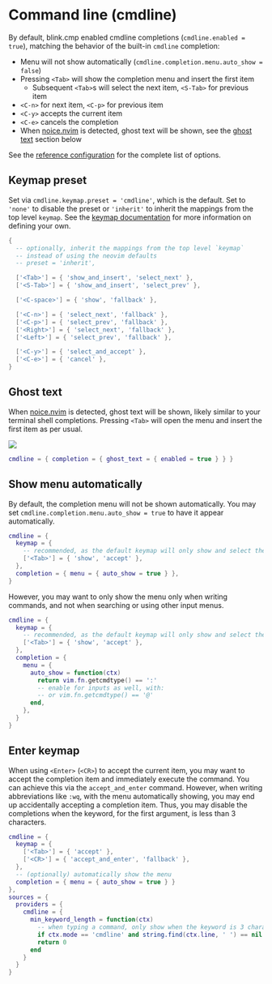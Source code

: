 # Command line (cmdline)

By default, blink.cmp enabled cmdline completions (`cmdline.enabled = true`), matching the behavior of the built-in `cmdline` completion:

- Menu will not show automatically (`cmdline.completion.menu.auto_show = false`)
- Pressing `<Tab>` will show the completion menu and insert the first item
  - Subsequent `<Tab>`s will select the next item, `<S-Tab>` for previous item
- `<C-n>` for next item, `<C-p>` for previous item
- `<C-y>` accepts the current item
- `<C-e>` cancels the completion
- When [noice.nvim](https://github.com/folke/noice.nvim) is detected, ghost text will be shown, see the [ghost text](#ghost-text) section below

See the [reference configuration](../configuration/reference.md#cmdline) for the complete list of options.

## Keymap preset

Set via `cmdline.keymap.preset = 'cmdline'`, which is the default. Set to `'none'` to disable the preset or `'inherit'` to inherit the mappings from the top level `keymap`. See the [keymap documentation](../configuration/keymap.md) for more information on defining your own.

```lua
{
  -- optionally, inherit the mappings from the top level `keymap`
  -- instead of using the neovim defaults
  -- preset = 'inherit',

  ['<Tab>'] = { 'show_and_insert', 'select_next' },
  ['<S-Tab>'] = { 'show_and_insert', 'select_prev' },

  ['<C-space>'] = { 'show', 'fallback' },

  ['<C-n>'] = { 'select_next', 'fallback' },
  ['<C-p>'] = { 'select_prev', 'fallback' },
  ['<Right>'] = { 'select_next', 'fallback' },
  ['<Left>'] = { 'select_prev', 'fallback' },

  ['<C-y>'] = { 'select_and_accept' },
  ['<C-e>'] = { 'cancel' },
}
```

## Ghost text

When [noice.nvim](https://github.com/folke/noice.nvim) is detected, ghost text will be shown, likely similar to your terminal shell completions. Pressing `<Tab>` will open the menu and insert the first item as per usual.

<img src="https://github.com/user-attachments/assets/b2fa6f41-4937-47bf-86b3-d82e9ec86b12">

```lua
cmdline = { completion = { ghost_text = { enabled = true } } }
```

## Show menu automatically

By default, the completion menu will not be shown automatically. You may set `cmdline.completion.menu.auto_show = true` to have it appear automatically.

```lua
cmdline = {
  keymap = {
    -- recommended, as the default keymap will only show and select the next item
    ['<Tab>'] = { 'show', 'accept' },
  },
  completion = { menu = { auto_show = true } },
}
```

However, you may want to only show the menu only when writing commands, and not when searching or using other input menus.

```lua
cmdline = {
  keymap = {
    -- recommended, as the default keymap will only show and select the next item
    ['<Tab>'] = { 'show', 'accept' },
  },
  completion = {
    menu = {
      auto_show = function(ctx)
        return vim.fn.getcmdtype() == ':'
        -- enable for inputs as well, with:
        -- or vim.fn.getcmdtype() == '@'
      end,
    },
  }
}
```

## Enter keymap

When using `<Enter>` (`<CR>`) to accept the current item, you may want to accept the completion item and immediately execute the command. You can achieve this via the `accept_and_enter` command. However, when writing abbreviations like `:wq`, with the menu automatically showing, you may end up accidentally accepting a completion item. Thus, you may disable the completions when the keyword, for the first argument, is less than 3 characters.

```lua
cmdline = {
  keymap = {
    ['<Tab>'] = { 'accept' },
    ['<CR>'] = { 'accept_and_enter', 'fallback' },
  },
  -- (optionally) automatically show the menu
  completion = { menu = { auto_show = true } }
},
sources = {
  providers = {
    cmdline = {
      min_keyword_length = function(ctx)
        -- when typing a command, only show when the keyword is 3 characters or longer
        if ctx.mode == 'cmdline' and string.find(ctx.line, ' ') == nil then return 3 end
        return 0
      end
    }
  }
}
```
